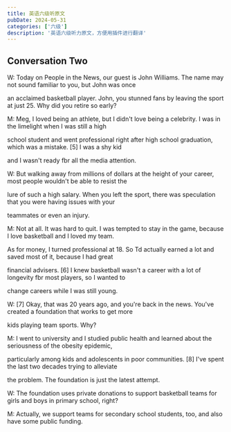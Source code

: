 ```yaml
---
title: 英语六级听原文
pubDate: 2024-05-31
categories: ['六级']
description: '英语六级听力原文，方便用插件进行翻译'
---
```


## Conversation Two
<p>W: Today on People in the News, our guest is John Williams. The name may not sound familiar to you, but John was once</p>
<p>an acclaimed basketball player. John, you stunned fans by leaving the sport at just 25. Why did you retire so early?</p>
<p>M: Meg, I loved being an athlete, but I didn't love being a celebrity. I was in the limelight when I was still a high</p>
<p>school student and went professional right after high school graduation, which was a mistake. [5] I was a shy kid</p>
<p>and I wasn't ready fbr all the media attention.</p>
<p>W: But walking away from millions of dollars at the height of your career, most people wouldn't be able to resist the</p>
<p>lure of such a high salary. When you left the sport, there was speculation that you were having issues with your</p>
<p>teammates or even an injury.</p>
<p>M: Not at all. It was hard to quit. I was tempted to stay in the game, because I love basketball and I loved my team.</p>
<p>As for money, I turned professional at 18. So Td actually earned a lot and saved most of it, because I had great</p>
<p>financial advisers. [6] I knew basketball wasn't a career with a lot of longevity fbr most players, so I wanted to</p>
<p>change careers while I was still young.</p>
<p>W: [7] Okay, that was 20 years ago, and you're back in the news. You've created a foundation that works to get more</p>
<p>kids playing team sports. Why?</p>
<p>M: I went to university and I studied public health and learned about the seriousness of the obesity epidemic,</p>
<p>particularly among kids and adolescents in poor communities. [8] I've spent the last two decades trying to alleviate</p>
<p>the problem. The foundation is just the latest attempt.</p>
<p>W: The foundation uses private donations to support basketball teams for girls and boys in primary school, right?</p>
<p>M: Actually, we support teams for secondary school students, too, and also have some public funding.</p>
